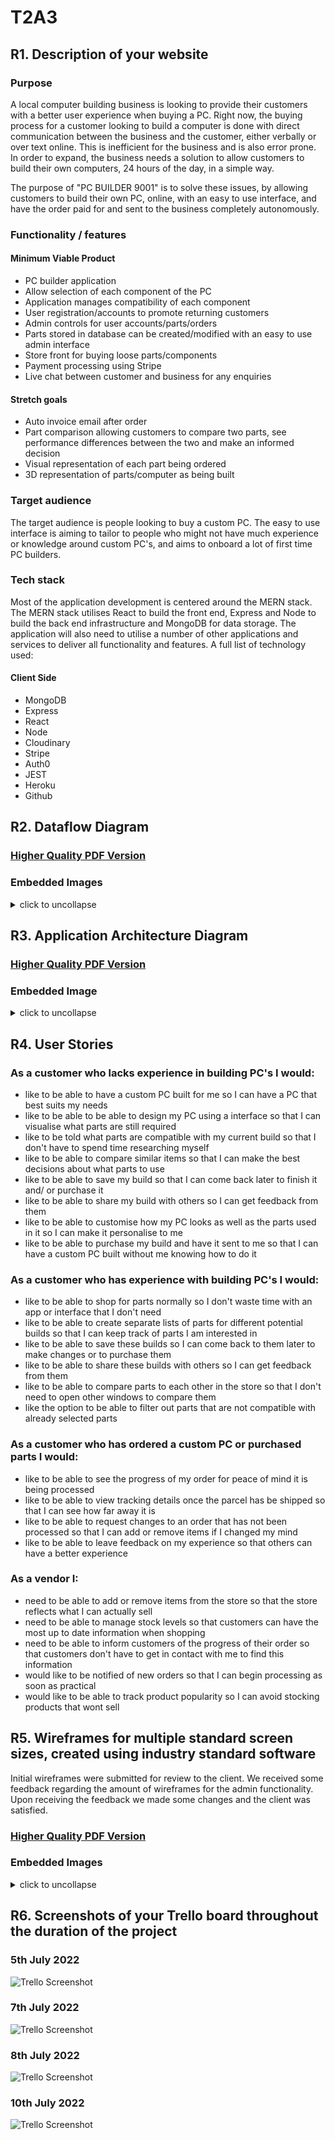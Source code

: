 # T2A3

## R1. Description of your website

### Purpose

A local computer building business is looking to provide their customers with a better user experience when buying a PC. Right now, the buying process for a customer looking to build a computer is done with direct communication between the business and the customer, either verbally or over text online. This is inefficient for the business and is also error prone. In order to expand, the business needs a solution to allow customers to build their own computers, 24 hours of the day, in a simple way.

The purpose of "PC BUILDER 9001" is to solve these issues, by allowing customers to build their own PC, online, with an easy to use interface, and have the order paid for and sent to the business completely autonomously.

### Functionality / features

#### Minimum Viable Product

- PC builder application
- Allow selection of each component of the PC
- Application manages compatibility of each component
- User registration/accounts to promote returning customers
- Admin controls for user accounts/parts/orders
- Parts stored in database can be created/modified with an easy to use admin interface
- Store front for buying loose parts/components
- Payment processing using Stripe
- Live chat between customer and business for any enquiries

#### Stretch goals

- Auto invoice email after order
- Part comparison allowing customers to compare two parts, see performance differences between the two and make an informed decision
- Visual representation of each part being ordered
- 3D representation of parts/computer as being built

### Target audience

The target audience is people looking to buy a custom PC. The easy to use interface is aiming to tailor to people who might not have much experience or knowledge around custom PC's, and aims to onboard a lot of first time PC builders.

### Tech stack

Most of the application development is centered around the MERN stack. The MERN stack utilises React to build the front end, Express and Node to build the back end infrastructure and MongoDB for data storage. The application will also need to utilise a number of other applications and services to deliver all functionality and features. A full list of technology used:

#### Client Side

- MongoDB
- Express
- React
- Node
- Cloudinary
- Stripe
- Auth0
- JEST
- Heroku
- Github

## R2. Dataflow Diagram

### [Higher Quality PDF Version](docs/data_flow_diagrams.pdf)

### Embedded Images

<details><summary>click to uncollapse</summary>

---

<details><summary>Application Overview</summary>

![Dataflow Diagram Page 1](docs/images/dfd/page-01.jpg)

</details>

---

<details><summary>User Management</summary>

![Dataflow Diagram Page 1](docs/images/dfd/page-02.jpg)
![Dataflow Diagram Page 1](docs/images/dfd/page-03.jpg)

</details>

---

<details><summary>Shop Front</summary>

![Dataflow Diagram Page 1](docs/images/dfd/page-04.jpg)
![Dataflow Diagram Page 1](docs/images/dfd/page-05.jpg)
![Dataflow Diagram Page 1](docs/images/dfd/page-06.jpg)

</details>

---

<details><summary>Manage Cart</summary>

![Dataflow Diagram Page 1](docs/images/dfd/page-07.jpg)

</details>

---

<details><summary>Checkout</summary>

![Dataflow Diagram Page 1](docs/images/dfd/page-08.jpg)

</details>

---

<details><summary>Manage Orders</summary>

![Dataflow Diagram Page 1](docs/images/dfd/page-09.jpg)

</details>

---

<details><summary>Admin Panel</summary>

![Dataflow Diagram Page 1](docs/images/dfd/page-10.jpg)
![Dataflow Diagram Page 1](docs/images/dfd/page-11.jpg)
![Dataflow Diagram Page 1](docs/images/dfd/page-12.jpg)
![Dataflow Diagram Page 1](docs/images/dfd/page-13.jpg)
![Dataflow Diagram Page 1](docs/images/dfd/page-14.jpg)

</details>

</details>

## R3. Application Architecture Diagram

### [Higher Quality PDF Version](docs/application_architecture_diagram.pdf)

### Embedded Image

<details><summary>click to uncollapse</summary>

![Application Architecture Diagram](docs/images/aad/page-1.jpg)

</details >

## R4. User Stories

### As a customer who lacks experience in building PC's I would:

- like to be able to have a custom PC built for me so I can have a PC that best suits my needs
- like to be able to be able to design my PC using a interface so that I can visualise what parts are still required
- like to be told what parts are compatible with my current build so that I don't have to spend time researching myself
- like to be able to compare similar items so that I can make the best decisions about what parts to use
- like to be able to save my build so that I can come back later to finish it and/ or purchase it
- like to be able to share my build with others so I can get feedback from them
- like to be able to customise how my PC looks as well as the parts used in it so I can make it personalise to me
- like to be able to purchase my build and have it sent to me so that I can have a custom PC built without me knowing how to do it

### As a customer who has experience with building PC's I would:

- like to be able to shop for parts normally so I don't waste time with an app or interface that I don't need
- like to be able to create separate lists of parts for different potential builds so that I can keep track of parts I am interested in
- like to be able to save these builds so I can come back to them later to make changes or to purchase them
- like to be able to share these builds with others so I can get feedback from them
- like to be able to compare parts to each other in the store so that I don't need to open other windows to compare them
- like the option to be able to filter out parts that are not compatible with already selected parts

### As a customer who has ordered a custom PC or purchased parts I would:

- like to be able to see the progress of my order for peace of mind it is being processed
- like to be able to view tracking details once the parcel has be shipped so that I can see how far away it is
- like to be able to request changes to an order that has not been processed so that I can add or remove items if I changed my mind
- like to be able to leave feedback on my experience so that others can have a better experience

### As a vendor I:

- need to be able to add or remove items from the store so that the store reflects what I can actually sell
- need to be able to manage stock levels so that customers can have the most up to date information when shopping
- need to be able to inform customers of the progress of their order so that customers don't have to get in contact with me to find this information
- would like to be notified of new orders so that I can begin processing as soon as practical
- would like to be able to track product popularity so I can avoid stocking products that wont sell

## R5. Wireframes for multiple standard screen sizes, created using industry standard software

Initial wireframes were submitted for review to the client. We received some feedback regarding the amount of wireframes for the admin functionality. Upon receiving the feedback we made some changes and the client was satisfied.

### [Higher Quality PDF Version](docs/wireframes.pdf)

### Embedded Images

<details><summary>click to uncollapse</summary>

#### Original Wireframes

<details><summary>Landing Page</summary>

![Wireframe](docs/images/wireframes/page-01.jpg)
![Wireframe](docs/images/wireframes/page-02.jpg)
![Wireframe](docs/images/wireframes/page-03.jpg)

</details>

<details><summary>Build A PC</summary>

![Wireframe](docs/images/wireframes/page-04.jpg)
![Wireframe](docs/images/wireframes/page-05.jpg)
![Wireframe](docs/images/wireframes/page-06.jpg)

</details>

<details><summary>Build A PC - Peripherals</summary>

![Wireframe](docs/images/wireframes/page-07.jpg)
![Wireframe](docs/images/wireframes/page-08.jpg)
![Wireframe](docs/images/wireframes/page-09.jpg)

</details>

<details><summary>Purchase Build </summary>

![Wireframe](docs/images/wireframes/page-10.jpg)
![Wireframe](docs/images/wireframes/page-11.jpg)
![Wireframe](docs/images/wireframes/page-12.jpg)

</details>

<details><summary>Browse Items</summary>

![Wireframe](docs/images/wireframes/page-13.jpg)
![Wireframe](docs/images/wireframes/page-14.jpg)
![Wireframe](docs/images/wireframes/page-15.jpg)

</details>

<details><summary>Admin Panel - Product Edit</summary>

![Wireframe](docs/images/wireframes/page-16.jpg)
![Wireframe](docs/images/wireframes/page-17.jpg)
![Wireframe](docs/images/wireframes/page-18.jpg)

</details>

#### Post Feedback Additions
<!-- ![Wireframe](docs/images/wireframes/page-19.jpg) -->

<details><summary>Admin Panel - View Orders</summary>

![Wireframe](docs/images/wireframes/page-20.jpg)
![Wireframe](docs/images/wireframes/page-21.jpg)
![Wireframe](docs/images/wireframes/page-22.jpg)

</details>

<details><summary>Admin Panel - Process An Order</summary>

![Wireframe](docs/images/wireframes/page-23.jpg)
![Wireframe](docs/images/wireframes/page-24.jpg)
![Wireframe](docs/images/wireframes/page-25.jpg)
</details>

<details><summary>Admin Panel - Sales Statistics</summary>

![Wireframe](docs/images/wireframes/page-26.jpg)
![Wireframe](docs/images/wireframes/page-27.jpg)
![Wireframe](docs/images/wireframes/page-28.jpg)
</details>

</details>

## R6. Screenshots of your Trello board throughout the duration of the project

### 5th July 2022

![Trello Screenshot](docs/images/trello/220705-Trello.png)

### 7th July 2022

![Trello Screenshot](docs/images/trello/220707-Trello.png)

### 8th July 2022

![Trello Screenshot](docs/images/trello/220708-Trello.png)

### 10th July 2022

![Trello Screenshot](docs/images/trello/220710-Trello.png)

